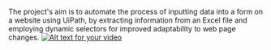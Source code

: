 The project's aim is to automate the process of inputting data into a form on a website using 
UiPath, by extracting information from an Excel file and employing dynamic selectors for 
improved adaptability to web page changes.
[![Alt text for your video](URL_of_thumbnail_image)](https://vimeo.com/914440477 "Watch the video")
